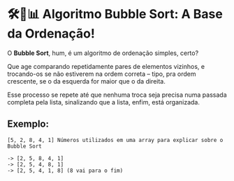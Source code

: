 # 🛠️🧼📊 Algoritmo Bubble Sort: A Base da Ordenação!

O **Bubble Sort**, hum, é um algoritmo de ordenação simples, certo? 

Que age comparando repetidamente pares de elementos vizinhos, e trocando-os se não estiverem na ordem correta – tipo, pra ordem crescente, se o da esquerda for maior que o da direita.

Esse processo se repete até que nenhuma troca seja precisa numa passada completa pela lista, sinalizando que a lista, enfim, está organizada.

## Exemplo:

```
[5, 2, 8, 4, 1] Números utilizados em uma array para explicar sobre o Bubble Sort

-> [2, 5, 8, 4, 1]
-> [2, 5, 4, 8, 1]
-> [2, 5, 4, 1, 8] (8 vai para o fim)
```
